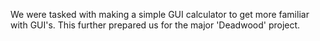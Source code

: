 We were tasked with making a simple  GUI calculator to get more familiar with GUI's. This further prepared us for the major 'Deadwood' project.
